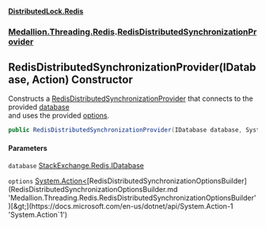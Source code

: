#### [DistributedLock.Redis](README.md 'README')
### [Medallion.Threading.Redis](Medallion.Threading.Redis.md 'Medallion.Threading.Redis').[RedisDistributedSynchronizationProvider](RedisDistributedSynchronizationProvider.md 'Medallion.Threading.Redis.RedisDistributedSynchronizationProvider')

## RedisDistributedSynchronizationProvider(IDatabase, Action<RedisDistributedSynchronizationOptionsBuilder>) Constructor

Constructs a [RedisDistributedSynchronizationProvider](RedisDistributedSynchronizationProvider.md 'Medallion.Threading.Redis.RedisDistributedSynchronizationProvider') that connects to the provided [database](RedisDistributedSynchronizationProvider..ctor.3LNpdsaHyIM4ZSmOWVrquw.md#Medallion.Threading.Redis.RedisDistributedSynchronizationProvider.RedisDistributedSynchronizationProvider(IDatabase,System.Action_Medallion.Threading.Redis.RedisDistributedSynchronizationOptionsBuilder_).database 'Medallion.Threading.Redis.RedisDistributedSynchronizationProvider.RedisDistributedSynchronizationProvider(IDatabase, System.Action<Medallion.Threading.Redis.RedisDistributedSynchronizationOptionsBuilder>).database')  
and uses the provided [options](RedisDistributedSynchronizationProvider..ctor.3LNpdsaHyIM4ZSmOWVrquw.md#Medallion.Threading.Redis.RedisDistributedSynchronizationProvider.RedisDistributedSynchronizationProvider(IDatabase,System.Action_Medallion.Threading.Redis.RedisDistributedSynchronizationOptionsBuilder_).options 'Medallion.Threading.Redis.RedisDistributedSynchronizationProvider.RedisDistributedSynchronizationProvider(IDatabase, System.Action<Medallion.Threading.Redis.RedisDistributedSynchronizationOptionsBuilder>).options').

```csharp
public RedisDistributedSynchronizationProvider(IDatabase database, System.Action<Medallion.Threading.Redis.RedisDistributedSynchronizationOptionsBuilder>? options=null);
```
#### Parameters

<a name='Medallion.Threading.Redis.RedisDistributedSynchronizationProvider.RedisDistributedSynchronizationProvider(IDatabase,System.Action_Medallion.Threading.Redis.RedisDistributedSynchronizationOptionsBuilder_).database'></a>

`database` [StackExchange.Redis.IDatabase](https://docs.microsoft.com/en-us/dotnet/api/StackExchange.Redis.IDatabase 'StackExchange.Redis.IDatabase')

<a name='Medallion.Threading.Redis.RedisDistributedSynchronizationProvider.RedisDistributedSynchronizationProvider(IDatabase,System.Action_Medallion.Threading.Redis.RedisDistributedSynchronizationOptionsBuilder_).options'></a>

`options` [System.Action&lt;](https://docs.microsoft.com/en-us/dotnet/api/System.Action-1 'System.Action`1')[RedisDistributedSynchronizationOptionsBuilder](RedisDistributedSynchronizationOptionsBuilder.md 'Medallion.Threading.Redis.RedisDistributedSynchronizationOptionsBuilder')[&gt;](https://docs.microsoft.com/en-us/dotnet/api/System.Action-1 'System.Action`1')